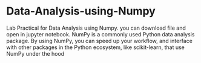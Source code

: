 # Data-Analysis-using-Numpy
Lab Practical for Data Analysis using Numpy. you can download file and open in jupyter notebook.
NumPy is a commonly used Python data analysis package. By using NumPy, you can speed up your workflow, and interface with other packages in the Python ecosystem, like scikit-learn, that use NumPy under the hood

